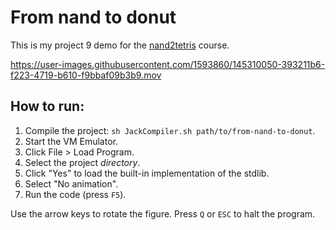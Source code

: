 # From nand to donut

This is my project 9 demo for the [nand2tetris](https://www.nand2tetris.org/)
course.

https://user-images.githubusercontent.com/1593860/145310050-393211b6-f223-4719-b610-f9bbaf09b3b9.mov

## How to run:

1. Compile the project: `sh JackCompiler.sh path/to/from-nand-to-donut`.
1. Start the VM Emulator.
1. Click File > Load Program.
1. Select the project _directory_.
1. Click "Yes" to load the built-in implementation of the stdlib.
1. Select "No animation".
1. Run the code (press `F5`).

Use the arrow keys to rotate the figure.
Press `Q` or `ESC` to halt the program.
